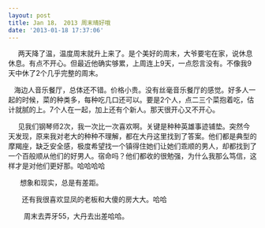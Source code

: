 ```yaml
---
layout: post
title: Jan 18， 2013 周末晴好哦
date: '2013-01-18 17:37:06'
---
```



     两天降了温，温度周末就升上来了。是个美好的周末，大爷要宅在家，说休息休息。有点不开心。但最近他确实够累，上周连上9天，一点怨言没有。不像我9天中休了2个几乎完整的周末。

   海边人音乐餐厅，总体还不错。价格小贵。没有丝毫音乐餐厅的感觉。好多人一起的时候，菜的种类多，每种吃几口还可以。要是2个人，点二三个菜抱着吃，估计就腻的上。7个人在一起，加上还有个新人。那天很开心又不开心。

     见我们钢琴师2次，我一次比一次喜欢啊。关键是种种英雄事迹铺垫。突然今天发现，原来我对老大的种种不理解，都在大丹这里找到了答案。他们都是典型的摩羯座，缺乏安全感，极度希望找一个镇得住她们让她们乖顺的男人，却都找到了一个百般顺从他们的好男人。宿命吗？他们都收的很勉强，为什么我那么笃信，这样才是对他们更好那。哈哈哈哈

      想象和现实，总是有差距。

       还有我很喜欢显凤的老板和大傻的房大大。哈哈

        周末去弄牙55，大丹去出差哈哈。


